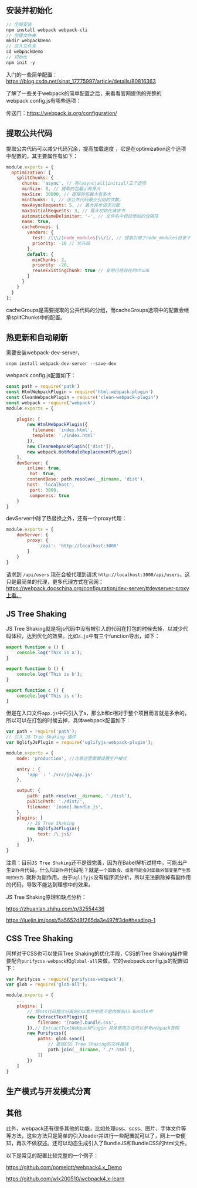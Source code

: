 ## 安装并初始化

```js
// 全局安装
npm install webpack webpack-cli
// 创建文件夹
mkdir webpackDemo
// 进入文件夹
cd webpackDemo
// 初始化
npm init -y
```

入门的一些简单配置：https://blog.csdn.net/sinat_17775997/article/details/80816363

了解了一些关于webpack的简单配置之后，来看看官网提供的完整的webpack.config.js有哪些选项：

传送门：https://webpack.js.org/configuration/



## 提取公共代码

提取公共代码可以减少代码冗余，提高加载速度 ，它是在optimization这个选项中配置的，其主要属性有如下：

```js
module.exports = {
  optimization: {
    splitChunks: {
      chunks: 'async', // 有(async|all|initial)三个选项
      minSize: 0, // 提取的包最小有多大
      maxSize: 30000, // 提取的包最大有多大
      minChunks: 1, // 该公共代码最少引用的次数，
      maxAsyncRequests: 5, // 最大异步请求次数
      maxInitialRequests: 3, // 最大初始化请求书
      automaticNameDelimiter: '~', // 文件名中自动添加的分隔符
      name: true,
      cacheGroups: {
        vendors: {
          test: /[\\/]node_modules[\\/]/, // 提取引用了node_modules目录下的公共代码
          priority: -10 // 优先级
        },
        default: {
          minChunks: 2,
          priority: -20,
          reuseExistingChunk: true // 复用已经存在的chunk
        }
      }
    }
  }
};
```

cacheGroups是需要提取的公共代码的分组，而cacheGroups选项中的配置会继承splitChunks中的配置。



## 热更新和自动刷新

需要安装webpack-dev-server，

```
cnpm install webpack-dev-server --save-dev
```

webpack.config.js配置如下：

```js
const path = require('path')
const HtmlWebpackPlugin = require('html-webpack-plugin')
const CleanWebpackPlugin = require('clean-webpack-plugin')
const webpack = require('webpack')
module.exports = {
    ...
    plugin: [
        new HtmlWebpackPlugin({
          filename: 'index.html',
          template: './index.html' 
        }),
        new CleanWebpackPlugin(['dist']),
        new webpack.HotModuleReplacementPlugin()
    ],
    devServer: {
		inline: true,
         hot: true,
		contentBase: path.resolve(__dirname, 'dist'),
		host: 'localhost',
         port: 3000,
         comporess: true
    }
}
```

devServer中除了热替换之外，还有一个proxy代理：

```js
module.exports = {
    devServer: {
        proxy: {
            '/api': 'http://localhost:3000'
        }
    }
}
```

请求到 `/api/users` 现在会被代理到请求 `http://localhost:3000/api/users`，这只是最简单的代理，更多代理方式在官网：https://webpack.docschina.org/configuration/dev-server/#devserver-proxy上看。



## JS Tree Shaking

JS Tree Shaking就是将js代码中没有被引入的代码在打包的时候去掉，以减少代码体积，达到优化的效果。比如`a.js`中有三个function导出，如下：

```js
export function a () {
    console.log('This is a');
}

export function b () {
    console.log('This is b');
}

export function c () {
    console.log('This is c');
}
```

但是在入口文件`app.js`中只引入了`a`，那么b和c相对于整个项目而言就是多余的，所以可以在打包的时候去掉，具体webpack配置如下：

```js
var path = require('path');
// 引入 JS Tree Shaking 插件
var UglifyJsPlugin = require('uglifyjs-webpack-plugin');

module.exports = {
    mode: 'production', //注意这里需要设置生产模式

    entry : {
        'app' : './src/js/app.js'
    },

    output: {
        path: path.resolve(__dirname, './dist'),
        publicPath: './dist/',
        filename: '[name].bundle.js',
    },
    plugins: [
        // JS Tree Shaking
        new UglifyJsPlugin({
            test: /\.js$/
        }),
    ]
}
```

注意：目前`JS Tree Shaking`还不是很完善，因为在Babel解析过程中，可能出产生`副作用`代码，什么叫`副作用`代码呢？就是`一个函数会、或者可能会对函数外部变量产生影响的行为 `就称为副作用。由于`Uglifyjs`没有程序流分析，所以无法删除掉有副作用的代码，导致不能达到理想中的效果。

JS Tree Shaking原理和缺点分析：

https://zhuanlan.zhihu.com/p/32554436

https://juejin.im/post/5a5652d8f265da3e497ff3de#heading-1



## CSS Tree Shaking

同样对于CSS也可以使用Tree Shaking的优化手段，CSS的Tree Shaking操作需要配合`purifycss-webpack`和`global-all`来做。它的webpack.config.js的配置如下：

```js
var Purifycss = require('purifycss-webpack');
var glob = require('glob-all');

module.exports = {
    ...
    plugins: [
    	// 将css代码独立分离到css文件中而不是内嵌到JS Bundle中
        new ExtractTextPlugin({
            filename: '[name].bundle.css',
        }),// ExtractTextWebpackPlugin 具体使用方法可以参考webpack官网
        new Purifycss({
            paths: glob.sync([
                // 要做CSS Tree Shaking的文件路径
                path.join(__dirname, './*.html'),
            ])
        })
    ]
}
```



## 生产模式与开发模式分离





## 其他

此外，webpack还有很多其他的功能，比如处理css、scss、图片、字体文件等等方法，这些方法只是简单的引入loader并进行一些配置就可以了，网上一查便知，再次不做叙述。还可以动态生成引入了BundleJS和BundleCSS的html文件。

以下是常见的配置比较完整的一个例子：

https://github.com/pomelott/webpack4.x_Demo

https://github.com/wlx200510/webpack4.x-learn